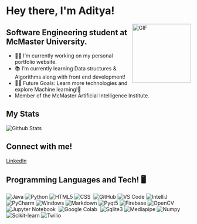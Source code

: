 # Hey there, I'm Aditya!

<img align="right" alt="GIF" height="160px" src="https://media.giphy.com/media/du3J3cXyzhj75IOgvA/giphy.gif" />

## Software Engineering student at McMaster University.

- 👨‍💻 I’m currently working on my personal portfolio website. 
- 📚 I’m currently learning Data structures & Algorithms along with front end development! 
- 💪🏼 Future Goals: Learn more technologies and explore Machine learning!🤖
- Member of the McMaster Artificial Intelligence Institute.

## My Stats
![Github Stats](https://github-readme-stats.vercel.app/api?username=Aditya-Tripuraneni&count_private=true&show_icons=true&theme=radical)


## Connect with me!
[LinkedIn](https://www.linkedin.com/in/aditya-tripuraneni-66b438240/) 

## Programming Languages and Tech! 🖥️
![Java](http://img.shields.io/badge/-Java-5B4638?style=flat-square&logo=java&logoColor=ffffff)
![Python](http://img.shields.io/badge/-Python-3776AB?style=flat-square&logo=python&logoColor=ffffff)
![HTML5](https://img.shields.io/badge/-HTML5-%23E44D27?style=flat-square&logo=html5&logoColor=ffffff)
![CSS](https://img.shields.io/badge/-CSS-05122A?style=flat&logo=CSS3&logoColor=1572B6)&nbsp;
![GitHub](https://img.shields.io/badge/-GitHub-181717?style=flat-square&logo=github)
![VS Code](http://img.shields.io/badge/-VS%20Code-007ACC?style=flat-square&logo=visual-studio-code&logoColor=ffffff)
![IntelliJ](https://img.shields.io/badge/-IntelliJ-00FF4A?style=flat-square&logo=JetBrains&logoColor=0091FF)
![PyCharm](https://img.shields.io/badge/-PyCharm-FF0043?style=flat-square&logo=JetBrains&logoColor=0091FF)
![Windows](http://img.shields.io/badge/-Windows-0078D6?style=flat-square&logo=windows&logoColor=ffffff)
![Markdown](https://img.shields.io/badge/-Markdown-000000?style=flat-square&logo=markdown)
![Pyqt5](https://img.shields.io/badge/-Pyqt5-0DB6FF?logo=python&logoColor=DEFF0D)
![Firebase](https://img.shields.io/badge/-Firebase-FFCA28?style=flat-square&logo=firebase&logoColor=ffffff)
![OpenCV](https://img.shields.io/badge/-OpenCV-05122A?style=flat&logo=opencv&logoColor=5C3EE8)&nbsp;
![Jupyter Notebook](https://img.shields.io/badge/-Jupyter%20Notebook-05122A?style=flat&logo=jupyter&logoColor=F37626)&nbsp;
![Google Colab](https://img.shields.io/badge/-Google%20Colab-05122A?style=flat&logo=google-colab&logoColor=F9AB00)&nbsp;
![Sqlite3](https://img.shields.io/badge/-sqlite3-0DB6FF?logo=sqlite&logoColor=DEFF0D)
![Mediapipe](https://img.shields.io/badge/-Mediapipe-A200FF?style=flat-square&logo=google&logoColor=0091FF)
![Numpy](https://img.shields.io/badge/-Numpy-00FF85?style=flat-square&logo=numpy&logoColor=0091FF)
![Scikit-learn](https://img.shields.io/badge/-Sklearn-FF6100?style=flat-square&logo=scikit-learn&logoColor=0091FF)
![Twilio](https://img.shields.io/badge/-twilio-E200FF?style=flat-square&logo=twilio&logoColor=0091FF)



